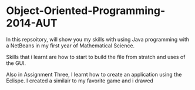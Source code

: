 # Object-Oriented-Programming-2014-AUT

In this repsoitory, will show you my skills with using Java programming with a NetBeans in my first year of Mathematical Science.

Skills that i learnt are how to start to build the file from stratch and uses of the GUI.

Also in Assignment Three, I learnt how to create an application using the Eclispe. I created a similair to my favorite game and i drawed
